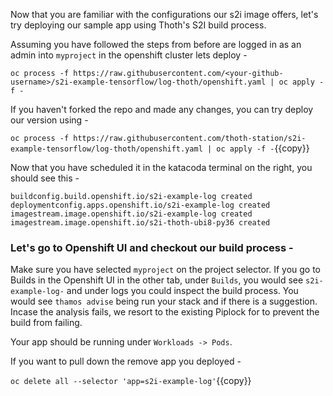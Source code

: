 Now that you are familiar with the configurations our s2i image offers, let's try deploying our sample app using Thoth's S2I build process. 

Assuming you have followed the steps from before are logged in as an admin into `myproject` in the openshift cluster lets deploy - 

``oc process -f https://raw.githubusercontent.com/<your-github-username>/s2i-example-tensorflow/log-thoth/openshift.yaml | oc apply -f -``

If you haven't forked the repo and made any changes, you can try deploy our version using - 

``oc process -f https://raw.githubusercontent.com/thoth-station/s2i-example-tensorflow/log-thoth/openshift.yaml | oc apply -f -``{{copy}}


Now that you have scheduled it in the katacoda terminal on the right, you should see this - 
```
buildconfig.build.openshift.io/s2i-example-log created
deploymentconfig.apps.openshift.io/s2i-example-log created
imagestream.image.openshift.io/s2i-example-log created
imagestream.image.openshift.io/s2i-thoth-ubi8-py36 created
```

### Let's go to Openshift UI and checkout our build process - 

Make sure you have selected `myproject` on the project selector. 
If you go to Builds in the Openshift UI in the other tab, under `Builds`, you would see `s2i-example-log-` and under logs you could inspect the build process. 
You would see `thamos advise` being run your stack and if there is a suggestion. 
Incase the analysis fails, we resort to the existing Piplock for to prevent the build from failing. 

Your app should be running under `Workloads -> Pods`.

If you want to pull down the remove app you deployed - 

``oc delete all --selector 'app=s2i-example-log'``{{copy}}